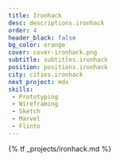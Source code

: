 ```yaml
---
title: Ironhack
desc: descriptions.ironhack
order: 4
header_black: false
bg_color: orange
cover: cover-ironhack.png
subtitle: subtitles.ironhack
position: positions.ironhack
city: cities.ironhack
next_project: mdx
skills:
 - Prototyping
 - Wireframing
 - Sketch
 - Marvel
 - Flinto
---
```


{% tf _projects/ironhack.md %}
